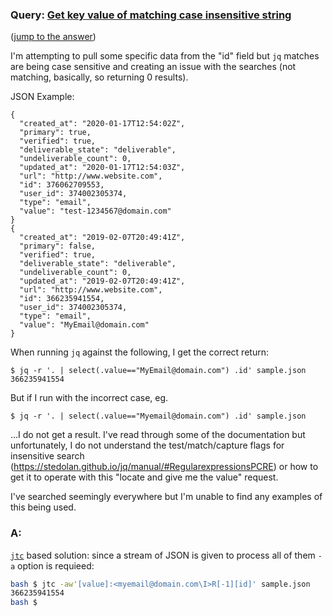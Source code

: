 ### Query: [Get key value of matching case insensitive string](https://stackoverflow.com/questions/59969841/jq-get-key-value-of-matching-case-insensitive-string)
([jump to the answer]())

I'm attempting to pull some specific data from the "id" field but `jq` matches are being case sensitive and creating an issue with the searches (not matching, basically, so returning 0 results).

JSON Example:

```
{
  "created_at": "2020-01-17T12:54:02Z",
  "primary": true,
  "verified": true,
  "deliverable_state": "deliverable",
  "undeliverable_count": 0,
  "updated_at": "2020-01-17T12:54:03Z",
  "url": "http://www.website.com",
  "id": 376062709553,
  "user_id": 374002305374,
  "type": "email",
  "value": "test-1234567@domain.com"
}
{
  "created_at": "2019-02-07T20:49:41Z",
  "primary": false,
  "verified": true,
  "deliverable_state": "deliverable",
  "undeliverable_count": 0,
  "updated_at": "2019-02-07T20:49:41Z",
  "url": "http://www.website.com",
  "id": 366235941554,
  "user_id": 374002305374,
  "type": "email",
  "value": "MyEmail@domain.com"
}
```

When running `jq` against the following, I get the correct return:

```
$ jq -r '. | select(.value=="MyEmail@domain.com") .id' sample.json
366235941554
```

But if I run with the incorrect case, eg.

```
$ jq -r '. | select(.value=="Myemail@domain.com") .id' sample.json
```

...I do not get a result.  I've read through some of the documentation but unfortunately, I do not understand the test/match/capture flags for insensitive search (https://stedolan.github.io/jq/manual/#RegularexpressionsPCRE) or how to get it to operate with this "locate and give me the value" request.

I've searched seemingly everywhere but I'm unable to find any examples of this being used.

### A:

[`jtc`](https://github.com/ldn-softdev/jtc) based solution: since a stream of JSON is given to process all of them `-a` option is
requieed:
```bash
bash $ jtc -aw'[value]:<myemail@domain.com\I>R[-1][id]' sample.json
366235941554
bash $ 
```

